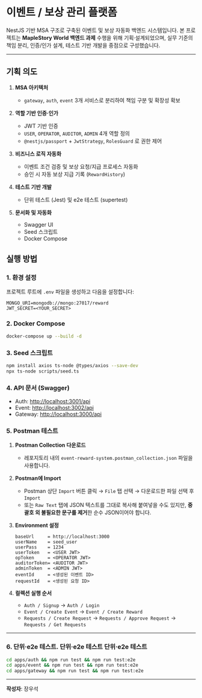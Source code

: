 # 이벤트 / 보상 관리 플랫폼

NestJS 기반 MSA 구조로 구축된 이벤트 및 보상 자동화 백엔드 시스템입니다. 본 프로젝트는 **MapleStory World 백엔드 과제** 수행을 위해 기획·설계되었으며, 실무 기준의 책임 분리, 인증/인가 설계, 테스트 기반 개발을 중점으로 구성했습니다.

---

## 기획 의도

1. **MSA 아키텍처**

   * `gateway`, `auth`, `event` 3개 서비스로 분리하여 책임 구분 및 확장성 확보
2. **역할 기반 인증·인가**

   * JWT 기반 인증
   * `USER`, `OPERATOR`, `AUDITOR`, `ADMIN` 4개 역할 정의
   * `@nestjs/passport` + `JwtStrategy`, `RolesGuard` 로 권한 제어
3. **비즈니스 로직 자동화**

   * 이벤트 조건 검증 및 보상 요청/지급 프로세스 자동화
   * 승인 시 자동 보상 지급 기록 (`RewardHistory`)
4. **테스트 기반 개발**

   * 단위 테스트 (Jest) 및 e2e 테스트 (supertest)
5. **문서화 및 자동화**

   * Swagger UI
   * Seed 스크립트
   * Docker Compose

## 실행 방법

### 1. 환경 설정

프로젝트 루트에 `.env` 파일을 생성하고 다음을 설정합니다:

```dotenv
MONGO_URI=mongodb://mongo:27017/reward
JWT_SECRET=<YOUR_SECRET>
```

### 2. Docker Compose

```bash
docker-compose up --build -d
```

### 3. Seed 스크립트

```bash
npm install axios ts-node @types/axios --save-dev
npx ts-node scripts/seed.ts
```

### 4. API 문서 (Swagger)

* Auth:  [http://localhost:3001/api](http://localhost:3001/api)
* Event: [http://localhost:3002/api](http://localhost:3002/api)
* Gateway: [http://localhost:3000/api](http://localhost:3000/api)

### 5. Postman 테스트

1. **Postman Collection 다운로드**

   * 레포지토리 내의 `event-reward-system.postman_collection.json` 파일을 사용합니다.

2. **Postman에 Import**

   * Postman 상단 `Import` 버튼 클릭 → `File` 탭 선택 → 다운로드한 파일 선택 후 `Import`
   * 또는 `Raw Text` 탭에 JSON 텍스트를 그대로 복사해 붙여넣을 수도 있지만, **중괄호 외 불필요한 문구를 제거**한 순수 JSON이어야 합니다.

3. **Environment 설정**

   ```text
   baseUrl     = http://localhost:3000
   userName    = seed_user
   userPass    = 1234
   userToken   = <USER JWT>
   opToken     = <OPERATOR JWT>
   auditorToken= <AUDITOR JWT>
   adminToken  = <ADMIN JWT>
   eventId     = <생성된 이벤트 ID>
   requestId   = <생성된 요청 ID>
   ```

4. **컬렉션 실행 순서**

   * `Auth / Signup` → `Auth / Login`
   * `Event / Create Event` → `Event / Create Reward`
   * `Requests / Create Request` → `Requests / Approve Request` → `Requests / Get Requests`

---

### 6. 단위·e2e 테스트. 단위·e2e 테스트 단위·e2e 테스트

```bash
cd apps/auth && npm run test && npm run test:e2e
cd apps/event && npm run test && npm run test:e2e
cd apps/gateway && npm run test && npm run test:e2e
```

---

**작성자**: 장우석
